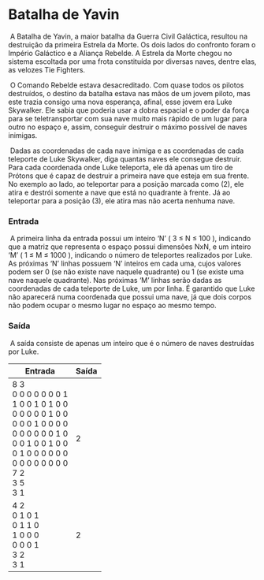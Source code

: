 # 								Batalha de Yavin 

​	A Batalha de Yavin, a maior batalha da Guerra Civil Galáctica, resultou na destruição da primeira Estrela da Morte. Os dois lados do confronto foram o Império Galáctico e a Aliança Rebelde. A Estrela da Morte chegou no sistema escoltada por uma frota constituída por diversas naves, dentre elas, as velozes Tie Fighters. 

​	O Comando Rebelde estava desacreditado. Com quase todos os pilotos destruídos, o destino da batalha estava nas mãos de um jovem piloto, mas este trazia consigo uma nova esperança, afinal, esse jovem era Luke Skywalker. Ele sabia que poderia usar a dobra espacial e o poder da força para se teletransportar com sua nave muito mais rápido de um lugar para outro no espaço e, assim, conseguir destruir o máximo possível de naves inimigas. 

​	Dadas as coordenadas de cada nave inimiga e as coordenadas de cada teleporte de Luke Skywalker, diga quantas naves ele consegue destruir. Para cada coordenada onde Luke teleporta, ele dá apenas um tiro de Prótons que é capaz de destruir a primeira nave que esteja em sua frente. No exemplo ao lado, ao teleportar para a posição marcada como (2), ele atira e destrói somente a nave que está no quadrante à frente. Já ao teleportar para a posição (3), ele atira mas não acerta nenhuma nave. 

### Entrada 

​	A primeira linha da entrada possui um inteiro ‘N’ ( 3 ≤ N ≤ 100 ), indicando que a matriz que representa o espaço possui dimensões NxN, e um inteiro ‘M’ ( 1 ≤ M ≤ 1000 ), indicando o número de teleportes realizados por Luke. As próximas ‘N’ linhas possuem ‘N’ inteiros em cada uma, cujos valores podem ser 0 (se não existe nave naquele quadrante) ou 1 (se existe uma nave naquele quadrante). Nas próximas ‘M’ linhas serão dadas as coordenadas de cada teleporte de Luke, um por linha. É garantido que Luke não aparecerá numa coordenada que possui uma nave, já que dois corpos não podem ocupar o mesmo lugar no espaço ao mesmo tempo. 

### Saída 

​	A saída consiste de apenas um inteiro que é o número de naves destruídas por Luke.

| Entrada                                                      | Saída |
| ------------------------------------------------------------ | ----- |
| 8 3<br/>0 0 0 0 0 0 0 1<br/>1 0 0 1 0 1 0 0<br/>0 0 0 0 0 1 0 0<br/>0 0 0 1 0 0 0 0<br/>0 0 0 0 0 0 1 0<br/>0 0 1 0 0 1 0 0<br/>0 1 0 0 0 0 0 0<br/>0 0 0 0 0 0 0 0<br/>7 2<br/>3 5<br/>3 1 | 2     |
| 4 2<br/>0 1 0 1<br/>0 1 1 0<br/>1 0 0 0<br/>0 0 0 1<br/>3 2<br/>3 1 | 2     |

